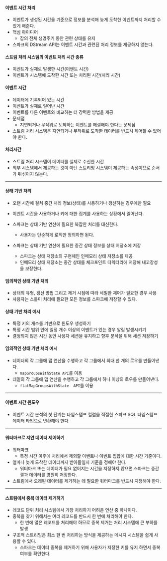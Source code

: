#### 이벤트 시간 처리

- 이벤트가 생성된 시간을 기준으로 정보를 분석해 늦게 도착한 이벤트까지 처리할 수 있게 해준다.
- 핵심 아이디어
  - 잡의 전체 생명주기 동안 관련 상태를 유지
- 스파크의 DStream API는 이벤트 시간과 관련된 처리 정보를 제공하지 않는다.

#### 스트림 처리 시스템의 이벤트 처리 시간 종류

- 이벤트가 실제로 발생한 시간(이벤트 시간)
- 이벤트가 시스템에 도착한 시간 또는 처리된 시간(처리 시간)

#### 이벤트 시간

- 데이터에 기록되어 있는 시간
- 이벤트가 실제로 일어난 시간
- 이벤트를 다른 이벤트와 비교하는 더 강력한 방법을 제공
- 문제점
  - 지연되거나 무작위로 도착하는 이벤트를 해결해야 한다는 문제점
- 스트림 처리 시스템은 지연되거나 무작위로 도착한 데이터를 반드시 제어할 수 있어야 한다.

#### 처리시간

- 스트림 처리 시스템이 데이터를 실제로 수신한 시간
- 외부 시스템에서 제공하는 것이 아닌 스트리밍 시스템이 제공하는 속성이므로 순서가 뒤섞이지 않는다.

---

#### 상태 기반 처리

- 오랜 시간에 걸쳐 중간 처리 정보(상태)를 사용하거나 갱신하는 경우에만 필요

- 이벤트 시간을 사용하거나 키에 대한 집계를 사용하는 상황에서 일어난다.

- 스파크는 상태 기반 연산에 필요한 복잡한 처리를 대신한다.

  - 사용자는 단순하게 로직만 정의하면 된다.

- 스파크는 상태 기반 연산에 필요한 중간 상태 정보를 상태 저장소에 저장

  - 스파크는 상태 저장소의 구현체인 인메모리 상태 저장소를 제공
  - 인메모리 상태 저장소는 중간 상태를 체크포인트 디렉터리에 저장해 내고장성을 보장한다.

  

#### 임의적인 상태 기반 처리

- 상태의 유형, 갱신 방법 그리고 제거 시점에 따라 세밀한 제어가 필요한 경우 사용
- 사용자는 스틀미 처리에 필요한 모든 정보를 스파크에 저장할 수 있다.



#### 상태 기반 처리 예시

- 특정 키의 개수를 기반으로 윈도우 생성하기
- 특정 시간 범위 안에 일정 개수 이상의 이벤트가 있는 경우 알림 발생시키기
- 결정되지 않은 시간 동안 사용자 세션을 유지하고 향후 분석을 위해 세션 저장하기

#### 임의적인 상태 기반 처리 예시

- 데이터의 각 그룹에 맵 연산을 수행하고 각 그룹에서 최대 한 개의 로우를 만들어낸다.
  - `mapGroupsWithState API`를 이용
- 데잍의 각 그룹에 맵 연산을 수행하고 각 그룹에서 하나 이상의 로우를 만들어낸다.
  - `flatMapGroupsWithState  API`를 이용

---

#### 이벤트 시간 윈도우

- 이벤트 시간 분석의 첫 단계는 타임스탬프 컬럼을 적절한 스파크 SQL 타임스템프 데이터 타입으로 변환해야 한다.

---

#### 워터마크로 지연 데이터 제어하기

- 워터마크 
  - 특정 시간 이후에 처리에서 제외할 이벤트나 이벤트 집합에 대한 시간 기준이다.
- 얼마나 늦게 도착한 데이터까지 받아들일지 기준을 정해야 한다.
  - 워터마크 또는 데이터가 필요 없어지는 시간을 지정하지 않으면 스파크는 중간 결과 데이터를 영원히 저장한다.
- 스트림에서 오래된 데이터를 제거하는 데 필요한 워터마크를 반드시 지정해야 한다.

---

#### 스트림에서 중복 데이터 제거하기

- 레코드 단위 처리 시스템에서 가장 처리하기 어려운 연산 중 하나이다.
- 중복을 찾기 위해서는 여러 레코드를 반드시 한 번에 처리해야 한다.
  - 한 번에 많은 레코드를 처리해야 하므로 중복 제거는 처리 시스템에 큰 부하를 발생
- 구조적 스트리밍은 최소 한 번 처리하는 방식을 제공하는 메시지 시스템을 쉽게 사용할 수 있다.
  - 스파크는 데이터 중복을 제거하기 위해 사용자가 지정한 키를 유지 하면서 중복 여부를 확인한다.